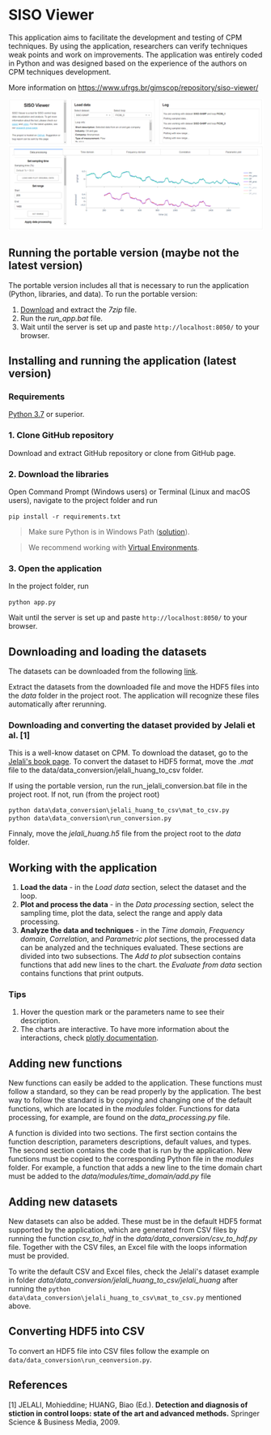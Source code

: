 # SISO Viewer

This application aims to facilitate the development and testing of CPM techniques. By using the application, researchers can verify techniques weak points and work on improvements. The application was entirely coded in Python and was designed based on the experience of the authors on CPM techniques development.

More information on https://www.ufrgs.br/gimscop/repository/siso-viewer/

![alt text](https://raw.githubusercontent.com/jonathanwvd/sisoviewer/master/assets/screenshot.png "screeshot")


## Running the portable version (maybe not the latest version)

The portable version includes all that is necessary to run the application (Python, libraries, and data). To run the portable version:
1. [Download](https://www.ufrgs.br/gimscop/repository/siso-viewer/) and extract the *7zip* file.
2. Run the *run_app.bat* file.
3. Wait until the server is set up and paste `http://localhost:8050/` to your browser.

## Installing and running the application (latest version)

### Requirements
[Python 3.7](https://www.python.org/downloads/) or superior.

### 1. Clone GitHub repository
Download and extract GitHub repository or clone from GitHub page.

### 2. Download the libraries
Open Command Prompt (Windows users) or Terminal (Linux and macOS users), navigate to the project folder and run

`pip install -r requirements.txt`


> Make sure Python is in Windows Path ([solution](https://datatofish.com/add-python-to-windows-path/)).

> We recommend working with [Virtual Environments](https://realpython.com/python-virtual-environments-a-primer/).

### 3. Open the application
In the project folder, run

`python app.py`

Wait until the server is set up and paste `http://localhost:8050/` to your browser.

## Downloading and loading the datasets
The datasets can be downloaded from the following [link](https://www.ufrgs.br/gimscop/repository/siso-viewer/datasets/).

Extract the datasets from the downloaded file and move the HDF5 files into the *data* folder in the project root. 
The application will recognize these files automatically after rerunning.

### Downloading and converting the dataset provided by Jelali et al. [1] 
This is a well-know dataset on CPM. To download the dataset, go to the [Jelali's book page](https://sites.ualberta.ca/~bhuang/Stiction-Book.htm). To convert the dataset to HDF5 format, move the _.mat_ file to the data/data_conversion/jelali_huang_to_csv folder.

If using the portable version, run the run_jelali_conversion.bat file in the project root.
If not, run (from the project root)

```
python data\data_conversion\jelali_huang_to_csv\mat_to_csv.py
python data\data_conversion\run_conversion.py
```

Finnaly, move the _jelali_huang.h5_ file from the project root to the _data_ folder.

## Working with the application
1. **Load the data** - in the *Load data* section, select the dataset and the loop.
2. **Plot and process the data** - in the *Data processing* section, select the sampling time, plot the data, select the range and apply data processing.
3. **Analyze the data and techniques** - in the *Time domain*, *Frequency domain*, *Correlation*, and *Parametric plot* sections, 
the processed data can be analyzed and the techniques evaluated.
These sections are divided into two subsections. The *Add to plot* subsection contains functions that add new lines to the chart.
the *Evaluate from data* section contains functions that print outputs.

### Tips
1. Hover the question mark or the parameters name to see their description.
2. The charts are interactive. To have more information about the interactions, check [plotly documentation](https://plotly.com/python/).

## Adding new functions
New functions can easily be added to the application. These functions must follow a standard, so they can be read properly by the application.
The best way to follow the standard is by copying and changing one of the default functions, which are located in the *modules* folder. 
Functions for data processing, for example, are found on the *data_processing.py* file.

A function is divided into two sections. The first section contains the function description, parameters descriptions, default values, and types.
The second section contains the code that is run by the application. 
New functions must be copied to the corresponding Python file in the *modules* folder. For example, a function that adds a new line to the time domain chart must be added to the *data/modules/time_domain/add.py* file

## Adding new datasets
New datasets can also be added. These must be in the default HDF5 format supported by the application, which are generated from
CSV files by running the function *csv_to_hdf* in the *data/data_conversion/csv_to_hdf.py* file. Together with the CSV files, an Excel 
file with the loops information must be provided.

To write the default CSV and Excel files, check the Jelali's dataset example in folder *data/data_conversion/jelali_huang_to_csv/jelali_huang* after running the 
`python data\data_conversion\jelali_huang_to_csv\mat_to_csv.py` mentioned above.

## Converting HDF5 into CSV
To convert an HDF5 file into CSV files follow the example on `data/data_conversion\run_ceonversion.py`.

## References
[1] JELALI, Mohieddine; HUANG, Biao (Ed.). **Detection and diagnosis of stiction in control loops: state of the art and advanced methods.** 
Springer Science & Business Media, 2009.
